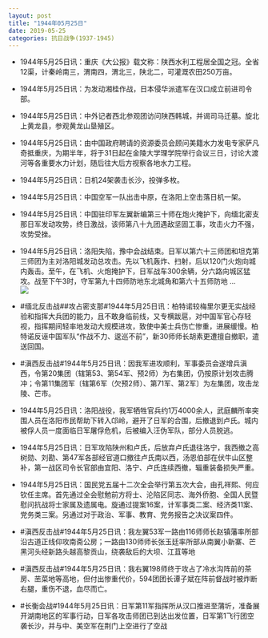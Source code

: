 ```yaml
---
layout: post
title: "1944年05月25日"
date: 2019-05-25
categories: 抗日战争(1937-1945)
---
```


<meta name="referrer" content="no-referrer" />

- 1944年5月25日讯：重庆《大公报》载文称：陕西水利工程居全国之冠。全省12渠，计秦岭南三，渭南四，渭北三，陕北二，可灌溉农田250万亩。 

- 1944年5月25日讯：为发动湘桂作战，日本侵华派遣军在汉口成立前进司令部。 

- 1944年5月25日讯：中外记者西北参观团访问陕西韩城，并谒司马迁墓。旋北上黄龙县，参观黄龙山垦殖区。 

- 1944年5月25日讯：由中国政府聘请的资源委员会顾问美籍水力发电专家萨凡奇抵重庆，为期半年，将于31日起在金陵大学理学院举行会议三日，讨论大渡河等各重要水力计划，随后往大后方视察各地水力工程。 

- 1944年5月25日讯：日机24架袭击长沙，投弹多枚。 

- 1944年5月25日讯：中国空军一队出击中原，在洛阳上空击落日机一架。 

- 1944年5月25日讯：中国驻印军左翼新编第三十师在炮火掩护下，向缅北密支那日军发动攻势，终日激战，该师第八十九团遇敌坚固工事，攻击火力不强，攻势受挫。 

- 1944年5月25日讯：洛阳失陷，豫中会战结束。日军以第六十三师团和坦克第三师团为主对洛阳城发动总攻击。先以飞机轰炸、扫射，后以120门火炮向城内轰击。至午，在飞机、火炮掩护下，日军战车300余辆，分六路向城区猛攻。战至下午3时，守军第九十四师防地东北城角和第六十五师防地 ... <br/><img src="https://wx3.sinaimg.cn/large/aca367d8ly1g3dkojx8ptj20c809zdfx.jpg" />

- #缅北反击战##攻占密支那#1944年5月25日讯：柏特诺较梅里尔更无实战经验和指挥大兵团的能力，且不敢身临前线，又专横跋扈，对中国军官心存轻视，指挥期间轻率地发动大规模进攻，致使中美士兵伤亡惨重，进展缓慢。柏特诺反诬中国军队“作战不力、逡巡不前”，新30师师长胡素更遭擅自撤职，遣送回国。 

- #滇西反击战#1944年5月25日讯：因我军进攻顺利，军事委员会遂增兵滇西，令第20集团（辖第53、第54军、预2师）为右集团，仍按原计划攻击腾冲；令第11集团军〔辖第6军（欠预2师）、第71军、第2军〕为左集团，攻击龙陵、芒市。 

- 1944年5月25日讯：洛阳战役，我军牺牲官兵约1万4000余人，武庭麟所率突围人员在洛阳市民帮助下转入邙岭，避开了日军的合围，后撤退到卢氏。城内被俘人员一度面临日军屠俘危机，后被编入汪伪军队，部分人员脱逃。 

- 1944年5月25日讯：日军攻陷陕州和卢氏，后放弃卢氏退往洛宁，我西撤之高树勋、刘勘、第47军各部经官道口撤往卢氏南以西，汤恩伯部在伏牛山区整补，第一战区司令长官部由宜阳、洛宁、卢氏连续西撤，辎重装备损失严重。 

- 1944年5月25日讯：国民党五届十二次全会举行第五次大会，由孔祥熙、何应钦任主席。首先通过全会慰勉前方将士、沦陷区同志、海外侨胞、全国人民暨慰问抗战将士家属及遗属电。旋通过提案16案，计军事类二案、经济类11案、党务类三案。另通过对于政治、军事、教育、党务报告之决议案四件。 

- #滇西反击战#1944年5月25日讯：我左翼53军一路由116师师长赵镇藩率所部沿古道正线仰攻南斋公房；一路由130师师长张玉廷率所部从南翼小新寨、芒黑河头经新路头越高黎贡山，绕袭敌后的大坝、江苴等地 

- #滇西反击战#1944年5月25日讯：我右翼198师终于攻占了冷水沟阵前的茶房、苤菜地等高地，但付出惨重代价，594团团长谭子斌在阵前督战时被炸断右腿，重伤不退，血尽而亡。 

- #长衡会战#1944年5月25日讯：日军第11军指挥所从汉口推进至蒲圻，准备展开湖南地区的军事行动，日军各攻击师团已到达出发位置，日军第1飞行团空袭长沙，并与中、美空军在荆门上空进行了空战 

